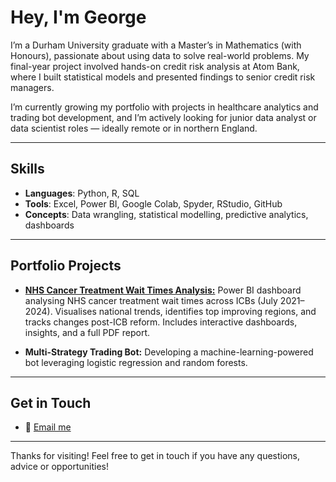 # Hey, I'm George

I’m a Durham University graduate with a Master’s in Mathematics (with Honours), passionate about using data to solve real-world problems. My final-year project involved hands-on credit risk analysis at Atom Bank, where I built statistical models and presented findings to senior credit risk managers.

I’m currently growing my portfolio with projects in healthcare analytics and trading bot development, and I’m actively looking for junior data analyst or data scientist roles — ideally remote or in northern England.


---

## Skills

- **Languages**: Python, R, SQL  
- **Tools**: Excel, Power BI, Google Colab, Spyder, RStudio, GitHub  
- **Concepts**: Data wrangling, statistical modelling, predictive analytics, dashboards

---

## Portfolio Projects


- [**NHS Cancer Treatment Wait Times Analysis:**](https://github.com/GeorgeS-data/nhs-cancer-treatment-analysis)
Power BI dashboard analysing NHS cancer treatment wait times across ICBs (July 2021–2024). Visualises national trends, identifies top improving regions, and tracks changes post-ICB reform. Includes interactive dashboards, insights, and a full PDF report.

- **Multi-Strategy Trading Bot:** 
Developing a machine-learning-powered bot leveraging logistic regression and random forests.



---

## Get in Touch

- 📧 [Email me](mailto:george.sleight1@sky.com)

---

Thanks for visiting! Feel free to get in touch if you have any questions, advice or opportunities!
